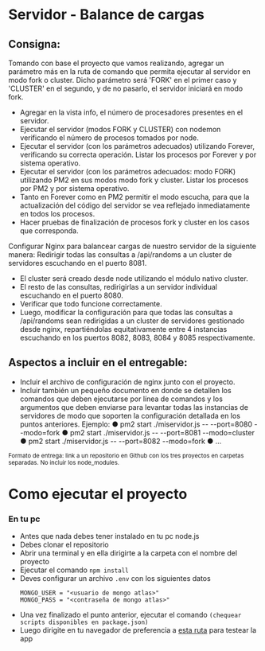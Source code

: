 # Servidor - Balance de cargas

## Consigna: 
Tomando con base el proyecto que vamos realizando, agregar un parámetro más en
la ruta de comando que permita ejecutar al servidor en modo fork o cluster. Dicho
parámetro será 'FORK' en el primer caso y 'CLUSTER' en el segundo, y de no
pasarlo, el servidor iniciará en modo fork.
- Agregar en la vista info, el número de procesadores presentes en el servidor.
- Ejecutar el servidor (modos FORK y CLUSTER) con nodemon verificando el número de
procesos tomados por node.
- Ejecutar el servidor (con los parámetros adecuados) utilizando Forever, verificando su
correcta operación. Listar los procesos por Forever y por sistema operativo.
- Ejecutar el servidor (con los parámetros adecuados: modo FORK) utilizando PM2 en sus
modos modo fork y cluster. Listar los procesos por PM2 y por sistema operativo.
- Tanto en Forever como en PM2 permitir el modo escucha, para que la actualización del
código del servidor se vea reflejado inmediatamente en todos los procesos.
- Hacer pruebas de finalización de procesos fork y cluster en los casos que corresponda.

Configurar Nginx para balancear cargas de nuestro servidor de la siguiente manera:
Redirigir todas las consultas a /api/randoms a un cluster de servidores escuchando en el puerto 8081. 
- El cluster será creado desde node utilizando el módulo nativo cluster.
- El resto de las consultas, redirigirlas a un servidor individual escuchando en el puerto 8080.
- Verificar que todo funcione correctamente.
- Luego, modificar la configuración para que todas las consultas a /api/randoms sean redirigidas a
un cluster de servidores gestionado desde nginx, repartiéndolas equitativamente entre 4
instancias escuchando en los puertos 8082, 8083, 8084 y 8085 respectivamente.

## Aspectos a incluir en el entregable:
- Incluir el archivo de configuración de nginx junto con el proyecto.
- Incluir también un pequeño documento en donde se detallen los comandos que deben
ejecutarse por línea de comandos y los argumentos que deben enviarse para levantar todas las
instancias de servidores de modo que soporten la configuración detallada en los puntos
anteriores.
Ejemplo:
● pm2 start ./miservidor.js -- --port=8080 --modo=fork
● pm2 start ./miservidor.js -- --port=8081 --modo=cluster
● pm2 start ./miservidor.js -- --port=8082 --modo=fork
● ...

<sup>Formato de entrega: link a un repositorio en Github con los tres proyectos en
carpetas separadas. No incluir los node_modules.</sup>

# Como ejecutar el proyecto
### En tu pc
- Antes que nada debes tener instalado en tu pc node.js
- Debes clonar el repositorio
- Abrir una terminal y en ella dirigirte a la carpeta con el nombre del proyecto
- Ejecutar el comando ``` npm install ```
- Deves configurar un archivo ``` .env ``` con los siguientes datos
    ```
    MONGO_USER = "<usuario de mongo atlas>"
    MONGO_PASS = "<contraseña de mongo atlas>"
    ```
- Una vez finalizado el punto anterior, ejecutar el comando ``` (chequear scripts disponibles en package.json) ```
- Luego dirigite en tu navegador de preferencia a [esta ruta](http://localhost:8080/api/productos-test) 
para testear la app